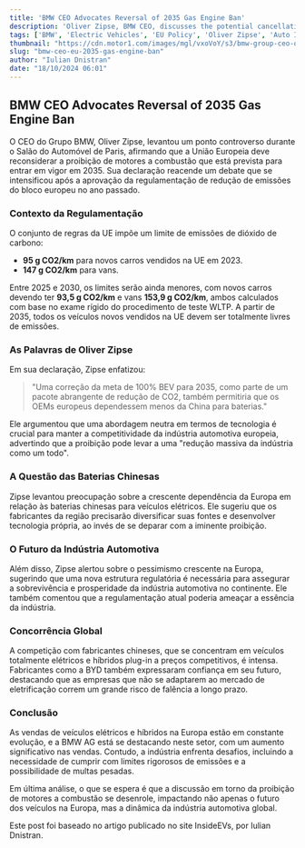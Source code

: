 ```yaml
---
title: 'BMW CEO Advocates Reversal of 2035 Gas Engine Ban'
description: 'Oliver Zipse, BMW CEO, discusses the potential cancellation of the EU"s 2035 ban on combustion engines, highlighting the need for technology-neutral regulations and the implications for battery sourcing.'
tags: ['BMW', 'Electric Vehicles', 'EU Policy', 'Oliver Zipse', 'Auto Industry']
thumbnail: "https://cdn.motor1.com/images/mgl/vxoVoY/s3/bmw-group-ceo-oliver-zipse.jpg"
slug: "bmw-ceo-eu-2035-gas-engine-ban"
author: "Iulian Dnistran"
date: "18/10/2024 06:01"
---
```


## BMW CEO Advocates Reversal of 2035 Gas Engine Ban

O CEO do Grupo BMW, Oliver Zipse, levantou um ponto controverso durante o Salão do Automóvel de Paris, afirmando que a União Europeia deve reconsiderar a proibição de motores a combustão que está prevista para entrar em vigor em 2035. Sua declaração reacende um debate que se intensificou após a aprovação da regulamentação de redução de emissões do bloco europeu no ano passado.

### Contexto da Regulamentação

O conjunto de regras da UE impõe um limite de emissões de dióxido de carbono:
- **95 g CO2/km** para novos carros vendidos na UE em 2023.
- **147 g CO2/km** para vans.

Entre 2025 e 2030, os limites serão ainda menores, com novos carros devendo ter **93,5 g CO2/km** e vans **153,9 g CO2/km**, ambos calculados com base no exame rígido do procedimento de teste WLTP. A partir de 2035, todos os veículos novos vendidos na UE devem ser totalmente livres de emissões.

### As Palavras de Oliver Zipse

Em sua declaração, Zipse enfatizou:

> "Uma correção da meta de 100% BEV para 2035, como parte de um pacote abrangente de redução de CO2, também permitiria que os OEMs europeus dependessem menos da China para baterias."

Ele argumentou que uma abordagem neutra em termos de tecnologia é crucial para manter a competitividade da indústria automotiva europeia, advertindo que a proibição pode levar a uma "redução massiva da indústria como um todo". 

### A Questão das Baterias Chinesas

Zipse levantou preocupação sobre a crescente dependência da Europa em relação às baterias chinesas para veículos elétricos. Ele sugeriu que os fabricantes da região precisarão diversificar suas fontes e desenvolver tecnologia própria, ao invés de se deparar com a iminente proibição.

### O Futuro da Indústria Automotiva

Além disso, Zipse alertou sobre o pessimismo crescente na Europa, sugerindo que uma nova estrutura regulatória é necessária para assegurar a sobrevivência e prosperidade da indústria automotiva no continente. Ele também comentou que a regulamentação atual poderia ameaçar a essência da indústria.

### Concorrência Global

A competição com fabricantes chineses, que se concentram em veículos totalmente elétricos e híbridos plug-in a preços competitivos, é intensa. Fabricantes como a BYD também expressaram confiança em seu futuro, destacando que as empresas que não se adaptarem ao mercado de eletrificação correm um grande risco de falência a longo prazo.

### Conclusão

As vendas de veículos elétricos e híbridos na Europa estão em constante evolução, e a BMW AG está se destacando neste setor, com um aumento significativo nas vendas. Contudo, a indústria enfrenta desafios, incluindo a necessidade de cumprir com limites rigorosos de emissões e a possibilidade de multas pesadas.

Em última análise, o que se espera é que a discussão em torno da proibição de motores a combustão se desenrole, impactando não apenas o futuro dos veículos na Europa, mas a dinâmica da indústria automotiva global.

Este post foi baseado no artigo publicado no site InsideEVs, por Iulian Dnistran.